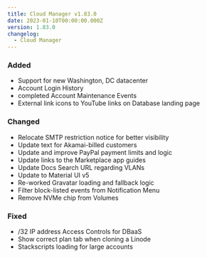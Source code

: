```yaml
---
title: Cloud Manager v1.83.0
date: 2023-01-10T00:00:00.000Z
version: 1.83.0
changelog:
  - Cloud Manager
---
```


### Added

- Support for new Washington, DC datacenter
- Account Login History
- completed Account Maintenance Events
- External link icons to YouTube links on Database landing page

### Changed

- Relocate SMTP restriction notice for better visibility
- Update text for Akamai-billed customers
- Update and improve PayPal payment limits and logic
- Update links to the Marketplace app guides
- Update Docs Search URL regarding VLANs
- Update to Material UI v5
- Re-worked Gravatar loading and fallback logic
- Filter block-listed events from Notification Menu
- Remove NVMe chip from Volumes

### Fixed

- /32 IP address Access Controls for DBaaS
- Show correct plan tab when cloning a Linode
- Stackscripts loading for large accounts
